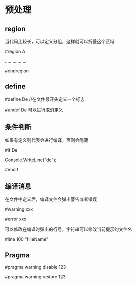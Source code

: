 预处理
======

region
------

当代码比较长，可以定义分组，这样就可以折叠这个区域

\#region A

.................

\#endregion

define
------

\#define De //在文件最开头定义一个标志

\#undef De 可以进行取消定义

条件判断
--------

如果有定义则代表会进行编译，否则会隐藏

\#if De

Console.WriteLine("de");

\#endif

编译消息
--------

在文件中定义后，编译文件会弹出警告或者错误

\#warning xxx

\#error xxx

可以修改在编译时弹出的行号，字符串可以修改当前提示的文件名

\#line 100 "flileName"

Pragma
------

\#pragma warning disable 123

\#pragma warning restore 123
